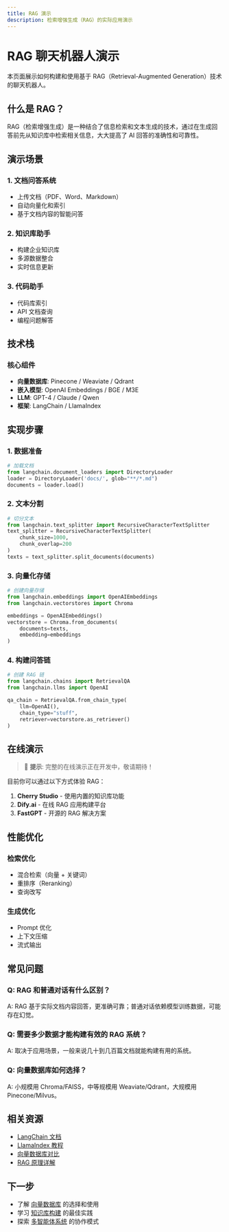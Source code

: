 ```yaml
---
title: RAG 演示
description: 检索增强生成（RAG）的实际应用演示
---
```


# RAG 聊天机器人演示

本页面展示如何构建和使用基于 RAG（Retrieval-Augmented Generation）技术的聊天机器人。

## 什么是 RAG？

RAG（检索增强生成）是一种结合了信息检索和文本生成的技术，通过在生成回答前先从知识库中检索相关信息，大大提高了 AI 回答的准确性和可靠性。

## 演示场景

### 1. 文档问答系统
- 上传文档（PDF、Word、Markdown）
- 自动向量化和索引
- 基于文档内容的智能问答

### 2. 知识库助手
- 构建企业知识库
- 多源数据整合
- 实时信息更新

### 3. 代码助手
- 代码库索引
- API 文档查询
- 编程问题解答

## 技术栈

### 核心组件
- **向量数据库**: Pinecone / Weaviate / Qdrant
- **嵌入模型**: OpenAI Embeddings / BGE / M3E
- **LLM**: GPT-4 / Claude / Qwen
- **框架**: LangChain / LlamaIndex

## 实现步骤

### 1. 数据准备
```python
# 加载文档
from langchain.document_loaders import DirectoryLoader
loader = DirectoryLoader('docs/', glob="**/*.md")
documents = loader.load()
```

### 2. 文本分割
```python
# 切分文本
from langchain.text_splitter import RecursiveCharacterTextSplitter
text_splitter = RecursiveCharacterTextSplitter(
    chunk_size=1000,
    chunk_overlap=200
)
texts = text_splitter.split_documents(documents)
```

### 3. 向量化存储
```python
# 创建向量存储
from langchain.embeddings import OpenAIEmbeddings
from langchain.vectorstores import Chroma

embeddings = OpenAIEmbeddings()
vectorstore = Chroma.from_documents(
    documents=texts,
    embedding=embeddings
)
```

### 4. 构建问答链
```python
# 创建 RAG 链
from langchain.chains import RetrievalQA
from langchain.llms import OpenAI

qa_chain = RetrievalQA.from_chain_type(
    llm=OpenAI(),
    chain_type="stuff",
    retriever=vectorstore.as_retriever()
)
```

## 在线演示

> 🚧 **提示**: 完整的在线演示正在开发中，敬请期待！

目前你可以通过以下方式体验 RAG：

1. **Cherry Studio** - 使用内置的知识库功能
2. **Dify.ai** - 在线 RAG 应用构建平台
3. **FastGPT** - 开源的 RAG 解决方案

## 性能优化

### 检索优化
- 混合检索（向量 + 关键词）
- 重排序（Reranking）
- 查询改写

### 生成优化
- Prompt 优化
- 上下文压缩
- 流式输出

## 常见问题

### Q: RAG 和普通对话有什么区别？
A: RAG 基于实际文档内容回答，更准确可靠；普通对话依赖模型训练数据，可能存在幻觉。

### Q: 需要多少数据才能构建有效的 RAG 系统？
A: 取决于应用场景，一般来说几十到几百篇文档就能构建有用的系统。

### Q: 向量数据库如何选择？
A: 小规模用 Chroma/FAISS，中等规模用 Weaviate/Qdrant，大规模用 Pinecone/Milvus。

## 相关资源

- [LangChain 文档](https://python.langchain.com/)
- [LlamaIndex 教程](https://docs.llamaindex.ai/)
- [向量数据库对比](../05-advanced-techniques/vector-databases)
- [RAG 原理详解](../05-advanced-techniques/rag)

## 下一步

- 了解 [向量数据库](../05-advanced-techniques/vector-databases) 的选择和使用
- 学习 [知识库构建](../05-advanced-techniques/knowledge-bases) 的最佳实践
- 探索 [多智能体系统](../05-advanced-techniques/multi-agent) 的协作模式